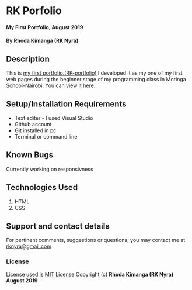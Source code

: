 # RK Porfolio
#### My First Portfolio, August 2019
#### By **Rhoda Kimanga (RK Nyra)**
## Description
This is <a href="https://rknyra.github.io/rk-portfolio/">my first portfolio.(RK-portfolio)</a> I developed it as my one of my first web pages during the beginner stage of my programming class in Moringa School-Nairobi. You can view it <a href="https://rknyra.github.io/rk-portfolio/">here.</a>
## Setup/Installation Requirements
* Text editer - I used Visual Studio
* Github account
* Git installed in pc
* Terminal or command line
## Known Bugs
Currently working on responsivness
## Technologies Used
1. HTML
2. CSS

## Support and contact details
For pertinent comments, suggestions or questions, you may contact me at <a href="https://www.gmail.com/">rknyra@gmail.com</a>
### License
License used is <a href="https://choosealicense.com/licenses/mit/">MIT License</a>
Copyright (c) **Rhoda Kimanga (RK Nyra) August 2019**
